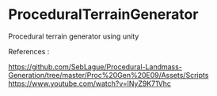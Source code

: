 # ProceduralTerrainGenerator
Procedural terrain generator using unity

References :

https://github.com/SebLague/Procedural-Landmass-Generation/tree/master/Proc%20Gen%20E09/Assets/Scripts
https://www.youtube.com/watch?v=lNyZ9K71Vhc
